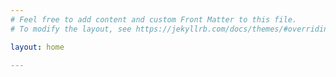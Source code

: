 ```yaml
---
# Feel free to add content and custom Front Matter to this file.
# To modify the layout, see https://jekyllrb.com/docs/themes/#overriding-theme-defaults

layout: home

---
```



<div id="image-container" style="text-align: center;"></div>

<!-- JavaScript -->
<script>
    document.addEventListener('DOMContentLoaded', function() {
        const img = document.createElement('img');
        img.src = '{{ "./images/100_3063.JPEG" | relative_url }}';
        img.alt = 'Personal Image';

        img.style.width = '570px';
        img.style.borderRadius = '0'; 
        
        document.getElementById('image-container').appendChild(img);
    });
</script>

<head>
  <link rel="icon" href="{{ site.favicon | relative_url }}" type="image/jpeg">
  <link rel="shortcut icon" href="{{ site.favicon | relative_url }}" type="image/jpeg">
</head>